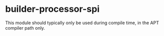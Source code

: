 # builder-processor-spi

This module should typically only be used during compile time, in the APT compiler path only.
